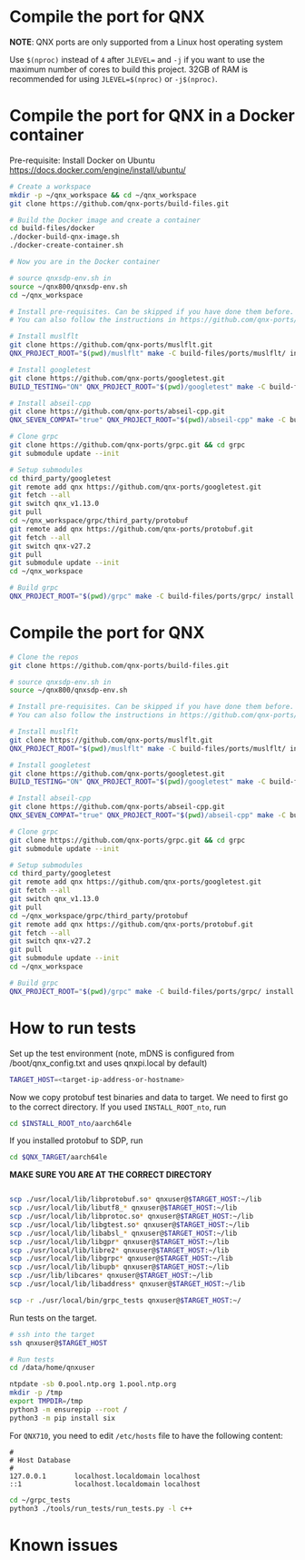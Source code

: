 # Compile the port for QNX

**NOTE**: QNX ports are only supported from a Linux host operating system

Use `$(nproc)` instead of `4` after `JLEVEL=` and `-j` if you want to use the maximum number of cores to build this project.
32GB of RAM is recommended for using `JLEVEL=$(nproc)` or `-j$(nproc)`.

# Compile the port for QNX in a Docker container

Pre-requisite: Install Docker on Ubuntu https://docs.docker.com/engine/install/ubuntu/
```bash
# Create a workspace
mkdir -p ~/qnx_workspace && cd ~/qnx_workspace
git clone https://github.com/qnx-ports/build-files.git

# Build the Docker image and create a container
cd build-files/docker
./docker-build-qnx-image.sh
./docker-create-container.sh

# Now you are in the Docker container

# source qnxsdp-env.sh in
source ~/qnx800/qnxsdp-env.sh
cd ~/qnx_workspace

# Install pre-requisites. Can be skipped if you have done them before.
# You can also follow the instructions in https://github.com/qnx-ports/build-files/tree/main/ports

# Install muslflt
git clone https://github.com/qnx-ports/muslflt.git
QNX_PROJECT_ROOT="$(pwd)/muslflt" make -C build-files/ports/muslflt/ install JLEVEL=16

# Install googletest
git clone https://github.com/qnx-ports/googletest.git
BUILD_TESTING="ON" QNX_PROJECT_ROOT="$(pwd)/googletest" make -C build-files/ports/googletest install -j16

# Install abseil-cpp
git clone https://github.com/qnx-ports/abseil-cpp.git
QNX_SEVEN_COMPAT="true" QNX_PROJECT_ROOT="$(pwd)/abseil-cpp" make -C build-files/ports/abseil-cpp/ install JLEVEL=16

# Clone grpc
git clone https://github.com/qnx-ports/grpc.git && cd grpc
git submodule update --init

# Setup submodules
cd third_party/googletest
git remote add qnx https://github.com/qnx-ports/googletest.git
git fetch --all
git switch qnx_v1.13.0 
git pull
cd ~/qnx_workspace/grpc/third_party/protobuf
git remote add qnx https://github.com/qnx-ports/protobuf.git
git fetch --all
git switch qnx-v27.2
git pull
git submodule update --init
cd ~/qnx_workspace

# Build grpc
QNX_PROJECT_ROOT="$(pwd)/grpc" make -C build-files/ports/grpc/ install JLEVEL=16
```

# Compile the port for QNX
```bash
# Clone the repos
git clone https://github.com/qnx-ports/build-files.git

# source qnxsdp-env.sh in
source ~/qnx800/qnxsdp-env.sh

# Install pre-requisites. Can be skipped if you have done them before.
# You can also follow the instructions in https://github.com/qnx-ports/build-files/tree/main/ports

# Install muslflt
git clone https://github.com/qnx-ports/muslflt.git
QNX_PROJECT_ROOT="$(pwd)/muslflt" make -C build-files/ports/muslflt/ install JLEVEL=16

# Install googletest
git clone https://github.com/qnx-ports/googletest.git
BUILD_TESTING="ON" QNX_PROJECT_ROOT="$(pwd)/googletest" make -C build-files/ports/googletest install -j16

# Install abseil-cpp
git clone https://github.com/qnx-ports/abseil-cpp.git
QNX_SEVEN_COMPAT="true" QNX_PROJECT_ROOT="$(pwd)/abseil-cpp" make -C build-files/ports/abseil-cpp/ install JLEVEL=16

# Clone grpc
git clone https://github.com/qnx-ports/grpc.git && cd grpc
git submodule update --init

# Setup submodules
cd third_party/googletest
git remote add qnx https://github.com/qnx-ports/googletest.git
git fetch --all
git switch qnx_v1.13.0 
git pull
cd ~/qnx_workspace/grpc/third_party/protobuf
git remote add qnx https://github.com/qnx-ports/protobuf.git
git fetch --all
git switch qnx-v27.2
git pull
git submodule update --init
cd ~/qnx_workspace

# Build grpc
QNX_PROJECT_ROOT="$(pwd)/grpc" make -C build-files/ports/grpc/ install JLEVEL=16
```

# How to run tests

Set up the test environment (note, mDNS is configured from
/boot/qnx_config.txt and uses qnxpi.local by default)
```bash
TARGET_HOST=<target-ip-address-or-hostname>
```
Now we copy protobuf test binaries and data to target. We need to first go to the correct directory.
If you used `INSTALL_ROOT_nto`, run 
```bash
cd $INSTALL_ROOT_nto/aarch64le
```

If you installed protobuf to SDP, run
```bash
cd $QNX_TARGET/aarch64le
```
**MAKE SURE YOU ARE AT THE CORRECT DIRECTORY**

```bash

scp ./usr/local/lib/libprotobuf.so* qnxuser@$TARGET_HOST:~/lib
scp ./usr/local/lib/libutf8_* qnxuser@$TARGET_HOST:~/lib
scp ./usr/local/lib/libprotoc.so* qnxuser@$TARGET_HOST:~/lib
scp ./usr/local/lib/libgtest.so* qnxuser@$TARGET_HOST:~/lib
scp ./usr/local/lib/libabsl_* qnxuser@$TARGET_HOST:~/lib
scp ./usr/local/lib/libgpr* qnxuser@$TARGET_HOST:~/lib
scp ./usr/local/lib/libre2* qnxuser@$TARGET_HOST:~/lib
scp ./usr/local/lib/libgrpc* qnxuser@$TARGET_HOST:~/lib
scp ./usr/local/lib/libupb* qnxuser@$TARGET_HOST:~/lib
scp ./usr/lib/libcares* qnxuser@$TARGET_HOST:~/lib
scp ./usr/local/lib/libaddress* qnxuser@$TARGET_HOST:~/lib

scp -r ./usr/local/bin/grpc_tests qnxuser@$TARGET_HOST:~/
```

Run tests on the target.
```bash
# ssh into the target
ssh qnxuser@$TARGET_HOST

# Run tests
cd /data/home/qnxuser

ntpdate -sb 0.pool.ntp.org 1.pool.ntp.org 
mkdir -p /tmp
export TMPDIR=/tmp
python3 -m ensurepip --root /  
python3 -m pip install six
```

For `QNX710`, you need to edit `/etc/hosts` file to have the following content:

```
#
# Host Database
#
127.0.0.1       localhost.localdomain localhost
::1             localhost.localdomain localhost
```

```bash
cd ~/grpc_tests
python3 ./tools/run_tests/run_tests.py -l c++
```

# Known issues
